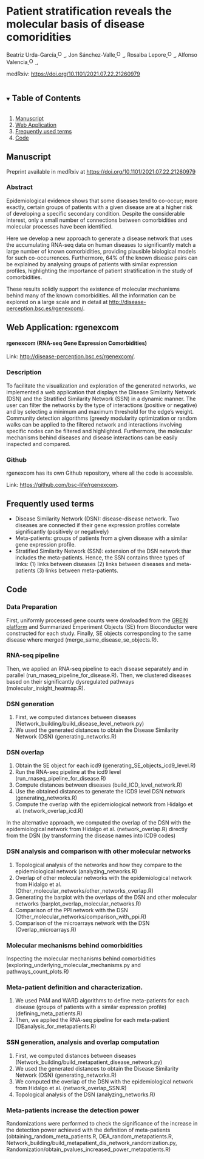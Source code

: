 <!-- PROJECT SHIELDS -->
<!--
*** I'm using markdown "reference style" links for readability.
*** Reference links are enclosed in brackets [ ] instead of parentheses ( ).
*** See the bottom of this document for the declaration of the reference variables
*** for contributors-url, forks-url, etc. This is an optional, concise syntax you may use.
*** https://www.markdownguide.org/basic-syntax/#reference-style-links
-->

# Patient stratification reveals the molecular basis of disease comoridities
Beatriz Urda-García<a href="https://orcid.org/0000-0002-3845-5751">
<img alt="ORCID logo" src="https://info.orcid.org/wp-content/uploads/2019/11/orcid_16x16.png" width="16" height="16" />
</a>, Jon Sánchez-Valle<a href="https://orcid.org/0000-0001-7959-6326">
<img alt="ORCID logo" src="https://info.orcid.org/wp-content/uploads/2019/11/orcid_16x16.png" width="16" height="16" />
</a>, Rosalba Lepore<a href="https://orcid.org/0000-0002-9481-2557">
<img alt="ORCID logo" src="https://info.orcid.org/wp-content/uploads/2019/11/orcid_16x16.png" width="16" height="16" />
</a>, Alfonso Valencia<a href="https://orcid.org/0000-0002-8937-6789">
<img alt="ORCID logo" src="https://info.orcid.org/wp-content/uploads/2019/11/orcid_16x16.png" width="16" height="16" />
</a>,

medRxiv: <a href="https://https://doi.org/10.1101/2021.07.22.21260979">https://doi.org/10.1101/2021.07.22.21260979</a>

<!-- TABLE OF CONTENTS -->
<details open="open">
  <summary><h2 style="display: inline-block">Table of Contents</h2></summary>
  <ol>
    <li>
      <a href="#manuscript">Manuscript</a>
    </li>
    <li>
      <a href="#web-application">Web Application</a>
    </li>
    <li><a href="#frequently-used-terms">Frequently used terms</a></li>
    <li><a href="#code">Code</a></li>
  </ol>
</details>



<!-- MANUSCRIPT INFORMATION -->
## Manuscript

Preprint available in medRxiv at <a href="https://https://doi.org/10.1101/2021.07.22.21260979">https://doi.org/10.1101/2021.07.22.21260979</a>

### Abstract
Epidemiological evidence shows that some diseases tend to co-occur; more exactly, certain groups of patients with a given disease are at a higher risk of developing a specific secondary condition. Despite the considerable interest, only a small number of connections between comorbidities and molecular processes have been identified.

Here we develop a new approach to generate a disease network that uses the accumulating RNA-seq data on human diseases to significantly match a large number of known comorbidities, providing plausible biological models for such co-occurrences. Furthermore, 64% of the known disease pairs can be explained by analysing groups of patients with similar expression profiles, highlighting the importance of patient stratification in the study of comorbidities.

These results solidly support the existence of molecular mechanisms behind many of the known comorbidities. All the information can be explored on a large scale and in detail at <a href="http://disease-perception.bsc.es/rgenexcom/">http://disease-perception.bsc.es/rgenexcom/</a>. 

<!-- WEB APPLICATION -->
## Web Application: rgenexcom

#### rgenexcom (RNA-seq Gene Expression Comorbidities)
Link: <a href="http://disease-perception.bsc.es/rgenexcom/">http://disease-perception.bsc.es/rgenexcom/</a>.


### Description
To facilitate the visualization and exploration of the generated networks, we implemented a web application that displays the Disease Similarity Network (DSN) and the Stratified Similarity Network (SSN) in a dynamic manner. The user can filter the networks by the type of interactions (positive or negative) and by selecting a minimum and maximum threshold for the edge’s weight. Community detection algorithms (greedy modularity optimization or random walks can be applied to the filtered network and interactions involving specific nodes can be filtered and highlighted. Furthermore, the molecular mechanisms behind diseases and disease interactions can be easily inspected and compared.

### Github
rgenexcom has its own Github repository, where all the code is accessible. 

Link: <a href="https://github.com/bsc-life/rgenexcom">https://github.com/bsc-life/rgenexcom</a>.

## Frequently used terms
- Disease Similarity Network (DSN): disease-disease network. Two diseases are connected if their gene expression profiles correlate significantly (positively or negatively)
- Meta-patients: groups of patients from a given disease with a similar gene expression profile. 
- Stratified Similarity Network (SSN): extension of the DSN network thar includes the meta-patients. Hence, the SSN contains three types of links: 
      (1) links between diseases
      (2) links between diseases and meta-patients
      (3) links between meta-patients.

<!-- CODE -->
## Code

### Data Preparation
First, uniformly processed gene counts were dowloaded from the <a href="http://www.ilincs.org/apps/grein/">GREIN platform</a> and Summarized Emperiment Objects (SE) from Bioconductor were constructed for each study. Finally, SE objects corresponding to the same disease where merged (merge_same_disease_se_objects.R).

### RNA-seq pipeline
Then, we applied an RNA-seq pipeline to each disease separately and in parallel (run_rnaseq_pipeline_for_disease.R). Then, we clustered diseases based on their significantly dysregulated pathways (molecular_insight_heatmap.R).

### DSN generation
1. First, we computed distances between diseases (Network_building/build_disease_level_network.py)
2. We used the generated distances to obtain the Disease Similarity Network (DSN) (generating_networks.R)

### DSN overlap
1. Obtain the SE object for each icd9 (generating_SE_objects_icd9_level.R)
2. Run the RNA-seq pipeline at the icd9 level (run_rnaseq_pipeline_for_disease.R)
3. Compute distances between diseases (build_ICD_level_network.R)
4. Use the obtained distances to generate the ICD9 level DSN network (generating_networks.R)
5. Compute the overlap with the epidemiological network from Hidalgo et al. (network_overlap_icd.R)

In the alternative approach, we computed the overlap of the DSN with the epidemiological network from Hidalgo et al. (network_overlap.R) directly from the DSN (by transforming the disease names into ICD9 codes)

### DSN analysis and comparison with other molecular networks
1. Topological analysis of the networks and how they compare to the epidemiological network (analyzing_networks.R)
2. Overlap of other molecular networks with the epidemiological network from Hidalgo et al. (Other_molecular_networks/other_networks_overlap.R)
3. Generating the barplot with the overlaps of the DSN and other molecular networks (barplot_overlap_molecular_networks.R)
4. Comparison of the PPI network with the DSN (Other_molecular_networks/comparison_with_ppi.R)
5. Comparison of the microarrays network with the DSN (Overlap_microarrays.R)

### Molecular mechanisms behind comorbidities
Inspecting the molecular mechanisms behind comorbidities (exploring_underlying_molecular_mechanisms.py and pathways_count_plots.R)

### Meta-patient definition and characterization. 
1. We used PAM and WARD algorithms to define meta-patients for each disease (groups of patients with a similar expression profile) (defining_meta_patients.R)
2. Then, we applied the RNA-seq pipeline for each meta-patient (DEanalysis_for_metapatients.R)

### SSN generation, analysis and overlap computation
1. First, we computed distances between diseases (Network_building/build_metapatient_disease_network.py)
2. We used the generated distances to obtain the Disease Similarity Network (DSN) (generating_networks.R)
3. We computed the overlap of the DSN with the epidemiological network from Hidalgo et al. (network_overlap_SSN.R)
4. Topological analysis of the DSN (analyzing_networks.R)

### Meta-patients increase the detection power
Randomizations were performed to check the significance of the increase in the detection power achieved with the definition of meta-patients (obtaining_random_meta_patients.R, DEA_random_metapatients.R, Network_building/build_metapatient_dis_network_randomization.py, Randomization/obtain_pvalues_increased_power_metapatients.R)














